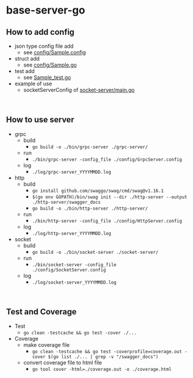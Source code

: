# base-server-go

## How to add config
 - json type config file add
   - see [config/Sample.config](https://github.com/heaven-chp/base-server-go/blob/main/config/Sample.config)
 - struct add
   - see [config/Sample.go](https://github.com/heaven-chp/base-server-go/blob/main/config/Sample.go)
 - test add
   - see [Sample_test.go](https://github.com/heaven-chp/base-server-go/blob/main/config/Sample_test.go)
 - example of use
   - socketServerConfig of [socket-server/main.go](https://github.com/heaven-chp/base-server-go/blob/main/socket-server/main.go)

<br/>

## How to use server
 - grpc
   - build
     - `go build -o ./bin/grpc-server ./grpc-server/`
   - run
     - `./bin/grpc-server -config_file ./config/GrpcServer.config`
   - log
     - `./log/grpc-server_YYYYMMDD.log`
 - http
   - build
     - `go install github.com/swaggo/swag/cmd/swag@v1.16.1`
     - `$(go env GOPATH)/bin/swag init --dir ./http-server --output ./http-server/swagger_docs`
     - `go build -o ./bin/http-server ./http-server/`
   - run
     - `./bin/http-server -config_file ./config/HttpServer.config`
   - log
     - `./log/http-server_YYYYMMDD.log`
 - socket
   - build
     - `go build -o ./bin/socket-server ./socket-server/`
   - run
     - `./bin/socket-server -config_file ./config/SocketServer.config`
   - log
     - `./log/socket-server_YYYYMMDD.log`

<br/>

## Test and Coverage
 - Test
   - `go clean -testcache && go test -cover ./...`
 - Coverage
   - make coverage file
     - `go clean -testcache && go test -coverprofile=coverage.out -cover $(go list ./... | grep -v "/swagger_docs")`
   - convert coverage file to html file
     - `go tool cover -html=./coverage.out -o ./coverage.html`
